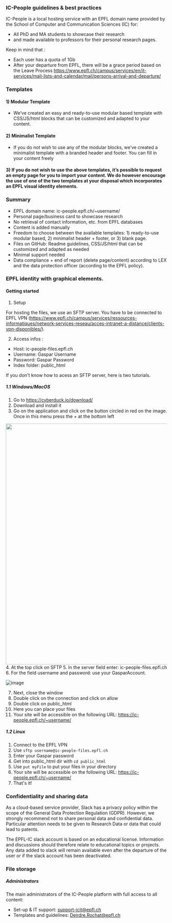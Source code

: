 ### IC-People guidelines & best practices
IC-People is a local hosting service with an EPFL domain name provided by the School of Computer and Communication Sciences (IC) for:
* All PhD and MA students to showcase their research
* and made available to professors for their personal research pages.

Keep in mind that :
* Each user has a quota of 1Gb
* After your departure from EPFL, there will be a grace period based on the Leave Process https://www.epfl.ch/campus/services/en/it-services/mail-lists-and-calendar/mail/persons-arrival-and-departure/

### Templates
#### 1) Modular Template
* We’ve created an easy and ready-to-use modular based template with CSS/JS/html blocks that can be customized and adapted to your content.

#### 2) Minimalist Template
* If you do not wish to use any of the modular blocks, we’ve created a minimalist template with a branded header and footer. You can fill in your content freely

#### 3) If you do not wish to use the above templates, it’s possible to request an empty page for you to import your content. We do however encourage the use of one of the two templates at your disposal which incorporates an EPFL visual identity elements.

### Summary
* EPFL domain name: ic-people.epfl.ch/~username/
* Personal page/business card to showcase research
* No retrieval of contact information, etc. from EPFL databases
* Content is added manually
* Freedom to choose between the available templates: 1) ready-to-use modular based, 2) minimalist header + footer, or 3) blank page.
* Files on GitHub: Readme guidelines, CSS/JS/html that can be customized and adapted as needed
* Minimal support needed
* Data compliance + end of report (delete page/content) according to LEX and the data protection officer (according to the EPFL policy).

### EPFL identity with graphical elements.

#### Getting started

1. Setup

For hosting the files, we use an SFTP server. You have to be connected to EPFL VPN (https://www.epfl.ch/campus/services/ressources-informatiques/network-services-reseau/acces-intranet-a-distance/clients-vpn-disponibles/).  <br />

2. Access infos :
* Host: ic-people-files.epfl.ch <br />
* Username: Gaspar Username <br />
* Password: Gaspar Password <br />
* Index folder: public_html <br />

If you don't know how to acess an SFTP server, here is two tutorials.

##### 1.1 Windows/MacOS
1. Go to https://cyberduck.io/download/
2. Download and install it
3. Go on the application and click on the button circled in red on the image. Once in this menu press the + at the bottom left
<img src="https://user-images.githubusercontent.com/45627872/121321032-083ef180-c90e-11eb-8a45-ab0f3c7bb348.png" width="750"/>
4. At the top click on SFTP
5. In the server field enter: ic-people-files.epfl.ch
6. For the field username and password: use your GasparAccount.

![image](https://user-images.githubusercontent.com/45627872/117404521-5aa18280-af0a-11eb-9bd2-b8f395b06322.png)

7. Next, close the window
8. Double click on the connection and click on allow
9. Double click on public_html
10. Here you can place your files
11. Your site will be accessible on the following URL: https://ic-people.epfl.ch/~username/

##### 1.2 Linux
1. Connect to the EPFL VPN
2. Use ``` sftp username@ic-people-files.epfl.ch ```
3. Enter your Gaspar password
4. Get into public_html dir with ``` cd public_html ```
5. Use ``` put myFile ``` to put your files in your directory
6. Your site will be accessible on the following URL: https://ic-people.epfl.ch/~username/
7. That's it!

### Confidentiality and sharing data 
As a cloud-based service provider, Slack has a privacy policy within the scope of the General Data Protection Regulation (GDPR). However, we strongly recommend not to share personal data and confidential data. Particular attention needs to be given to Research Data or data that could lead to patents. 

The EPFL-IC slack account is based on an educational license. Information and discussions should therefore relate to educational topics or projects.
Any data added to slack will remain available even after the departure of the user or if the slack account has been deactivated.

### File storage
##### Administrators
The main administrators of the IC-People platform with full access to all content:
* Set-up & IT support: support-icit@epfl.ch
* Templates and guidelines: Deirdre.Rochat@epfl.ch

